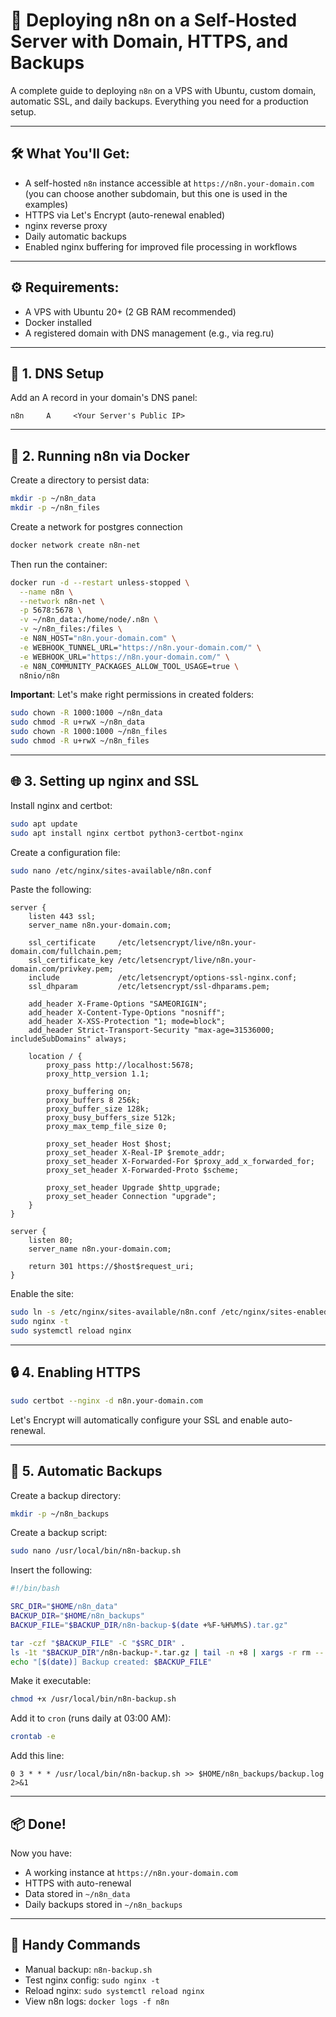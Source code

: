 # 🧠 Deploying n8n on a Self-Hosted Server with Domain, HTTPS, and Backups

A complete guide to deploying `n8n` on a VPS with Ubuntu, custom domain, automatic SSL, and daily backups. Everything you need for a production setup.

---

## 🛠️ What You'll Get:

- A self-hosted `n8n` instance accessible at `https://n8n.your-domain.com` (you can choose another subdomain, but this one is used in the examples)
- HTTPS via Let's Encrypt (auto-renewal enabled)
- nginx reverse proxy
- Daily automatic backups
- Enabled nginx buffering for improved file processing in workflows

---

## ⚙️ Requirements:

- A VPS with Ubuntu 20+ (2 GB RAM recommended)
- Docker installed
- A registered domain with DNS management (e.g., via reg.ru)

---

## 🔧 1. DNS Setup

Add an A record in your domain's DNS panel:

```
n8n     A     <Your Server's Public IP>
```

---

## 🐳 2. Running n8n via Docker

Create a directory to persist data:

```bash
mkdir -p ~/n8n_data
mkdir -p ~/n8n_files
```

Create a network for postgres connection

```bash
docker network create n8n-net
```

Then run the container:

```bash
docker run -d --restart unless-stopped \
  --name n8n \
  --network n8n-net \
  -p 5678:5678 \
  -v ~/n8n_data:/home/node/.n8n \
  -v ~/n8n_files:/files \
  -e N8N_HOST="n8n.your-domain.com" \
  -e WEBHOOK_TUNNEL_URL="https://n8n.your-domain.com/" \
  -e WEBHOOK_URL="https://n8n.your-domain.com/" \
  -e N8N_COMMUNITY_PACKAGES_ALLOW_TOOL_USAGE=true \
  n8nio/n8n
```

**Important**: Let's make right permissions in created folders:

```bash
sudo chown -R 1000:1000 ~/n8n_data
sudo chmod -R u+rwX ~/n8n_data
sudo chown -R 1000:1000 ~/n8n_files
sudo chmod -R u+rwX ~/n8n_files
```

---

## 🌐 3. Setting up nginx and SSL

Install nginx and certbot:

```bash
sudo apt update
sudo apt install nginx certbot python3-certbot-nginx
```

Create a configuration file:

```bash
sudo nano /etc/nginx/sites-available/n8n.conf
```

Paste the following:

```nginx
server {
    listen 443 ssl;
    server_name n8n.your-domain.com;

    ssl_certificate     /etc/letsencrypt/live/n8n.your-domain.com/fullchain.pem;
    ssl_certificate_key /etc/letsencrypt/live/n8n.your-domain.com/privkey.pem;
    include             /etc/letsencrypt/options-ssl-nginx.conf;
    ssl_dhparam         /etc/letsencrypt/ssl-dhparams.pem;

    add_header X-Frame-Options "SAMEORIGIN";
    add_header X-Content-Type-Options "nosniff";
    add_header X-XSS-Protection "1; mode=block";
    add_header Strict-Transport-Security "max-age=31536000; includeSubDomains" always;

    location / {
        proxy_pass http://localhost:5678;
        proxy_http_version 1.1;

        proxy_buffering on;
        proxy_buffers 8 256k;
        proxy_buffer_size 128k;
        proxy_busy_buffers_size 512k;
        proxy_max_temp_file_size 0;

        proxy_set_header Host $host;
        proxy_set_header X-Real-IP $remote_addr;
        proxy_set_header X-Forwarded-For $proxy_add_x_forwarded_for;
        proxy_set_header X-Forwarded-Proto $scheme;

        proxy_set_header Upgrade $http_upgrade;
        proxy_set_header Connection "upgrade";
    }
}

server {
    listen 80;
    server_name n8n.your-domain.com;

    return 301 https://$host$request_uri;
}
```

Enable the site:

```bash
sudo ln -s /etc/nginx/sites-available/n8n.conf /etc/nginx/sites-enabled/
sudo nginx -t
sudo systemctl reload nginx
```

---

## 🔒 4. Enabling HTTPS

```bash
sudo certbot --nginx -d n8n.your-domain.com
```

Let's Encrypt will automatically configure your SSL and enable auto-renewal.

---

## 💾 5. Automatic Backups

Create a backup directory:

```bash
mkdir -p ~/n8n_backups
```

Create a backup script:

```bash
sudo nano /usr/local/bin/n8n-backup.sh
```

Insert the following:

```bash
#!/bin/bash

SRC_DIR="$HOME/n8n_data"
BACKUP_DIR="$HOME/n8n_backups"
BACKUP_FILE="$BACKUP_DIR/n8n-backup-$(date +%F-%H%M%S).tar.gz"

tar -czf "$BACKUP_FILE" -C "$SRC_DIR" .
ls -1t "$BACKUP_DIR"/n8n-backup-*.tar.gz | tail -n +8 | xargs -r rm --
echo "[$(date)] Backup created: $BACKUP_FILE"
```

Make it executable:

```bash
chmod +x /usr/local/bin/n8n-backup.sh
```

Add it to `cron` (runs daily at 03:00 AM):

```bash
crontab -e
```

Add this line:

```
0 3 * * * /usr/local/bin/n8n-backup.sh >> $HOME/n8n_backups/backup.log 2>&1
```

---

## 📦 Done!

Now you have:

- A working instance at `https://n8n.your-domain.com`
- HTTPS with auto-renewal
- Data stored in `~/n8n_data`
- Daily backups stored in `~/n8n_backups`

---

## 🧠 Handy Commands

- Manual backup: `n8n-backup.sh`
- Test nginx config: `sudo nginx -t`
- Reload nginx: `sudo systemctl reload nginx`
- View n8n logs: `docker logs -f n8n`
